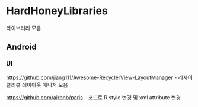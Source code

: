 # HardHoneyLibraries
라이브러리 모음

## Android

### UI
https://github.com/jiang111/Awesome-RecyclerView-LayoutManager - 리사이클러뷰 레이아웃 매니저 모음

https://github.com/airbnb/paris - 코드로 R.style 변경 및 xml attribute 변경

